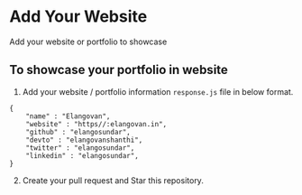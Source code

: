 # Add Your Website
Add your website or portfolio to showcase

## To showcase your portfolio in website

1. Add your website / portfolio information `response.js` file in below format.

```
{
	"name" : "Elangovan",
	"website" : "https//:elangovan.in",
	"github" : "elangosundar",
	"devto" : "elangovanshanthi",
	"twitter" : "elangosundar",
	"linkedin" : "elangosundar",
}
```
2. Create your pull request and Star this repository.

